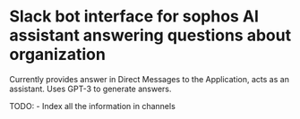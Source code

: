 # Slack bot interface for sophos AI assistant answering questions about organization

Currently provides answer in Direct Messages to the Application, acts as an assistant. 
Uses GPT-3 to generate answers.

TODO:
    - Index all the information in channels
